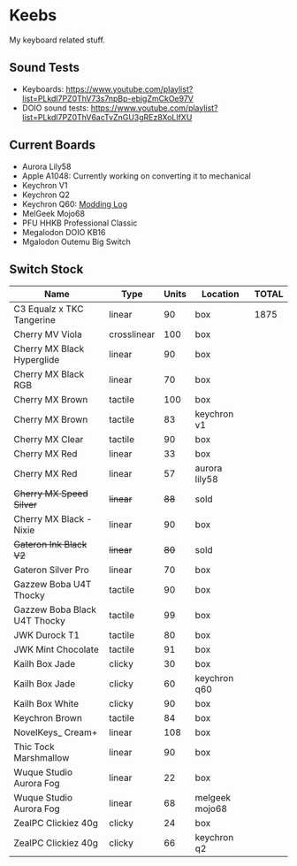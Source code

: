 # Keebs

My keyboard related stuff.

## Sound Tests

* Keyboards: https://www.youtube.com/playlist?list=PLkdl7PZ0ThV73s7npBp-ebjgZmCkOe97V
* DOIO sound tests: https://www.youtube.com/playlist?list=PLkdl7PZ0ThV6acTvZnGU3gREz8XoLlfXU

## Current Boards

* Aurora Lily58
* Apple A1048: Currently working on converting it to mechanical
* Keychron V1
* Keychron Q2
* Keychron Q60: [Modding Log](./keychron-q60)
* MelGeek Mojo68
* PFU HHKB Professional Classic
* Megalodon DOIO KB16
* Mgalodon Outemu Big Switch

## Switch Stock

|Name                                 |Type       |Units|Location    |TOTAL|
|-------------------------------------|-----------|-----|------------|-----|
|C3 Equalz x TKC Tangerine |linear |90 |box | 1875|
|Cherry MV Viola                     |crosslinear|100  |box         | |
|Cherry MX Black Hyperglide          |linear     |90   |box         |     |
|Cherry MX Black RGB                 |linear     |70   |box         |     |
|Cherry MX Brown                     |tactile    |100  |box         |     |
|Cherry MX Brown                     |tactile    |83   |keychron v1 |     |
|Cherry MX Clear                     |tactile    |90   |box         |     |
|Cherry MX Red                       |linear     |33   |box         |     |
|Cherry MX Red                       |linear     |57   |aurora lily58|     |
|~~Cherry MX Speed Silver~~              |~~linear~~     |~~88~~   |sold         |     |
|Cherry MX Black - Nixie            |linear     |90   |box         |     |
|~~Gateron Ink Black V2~~                |~~linear~~     |~~80~~   |sold         |     |
|Gateron Silver Pro                  |linear     |70   |box         |     |
|Gazzew Boba U4T Thocky              |tactile    |90   |box         |     |
|Gazzew Boba Black U4T Thocky        |tactile    |99   |box         |     |
|JWK Durock T1                       |tactile    |80   |box         |     |
|JWK Mint Chocolate                  |tactile    |91   |box         |     |
|Kailh Box Jade |clicky |30 |box | |
|Kailh Box Jade |clicky |60 |keychron q60 | |
|Kailh Box White |clicky |90 |box | |
|Keychron Brown                      |tactile    |84   |box         |     |
| NovelKeys_ Cream+                  |linear     |108  |box         |     |
|Thic Tock Marshmallow               |linear     |90   |box         |     |
|Wuque Studio Aurora Fog             |linear     |22   |box         |     |
|Wuque Studio Aurora Fog             |linear     |68   |melgeek mojo68|     |
|ZealPC Clickiez 40g |clicky |24 |box | |
|ZealPC Clickiez 40g |clicky |66 |keychron q2 | |
